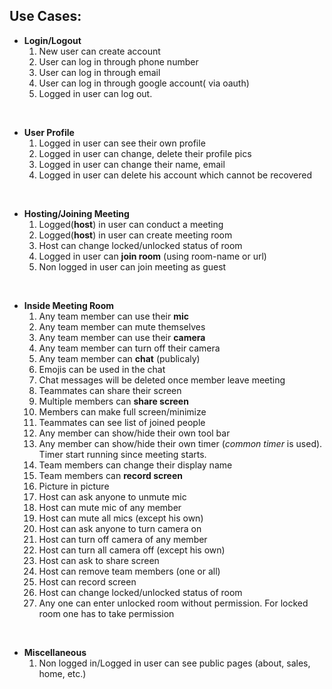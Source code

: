## Use Cases:

- **Login/Logout**
	1. New user can create account
	2. User can log in through phone number
	3. User can log in through email
	4. User can log in through google account( via oauth)
	5. Logged in user can log out.

<br />

- **User Profile**
	1. Logged in user can see their own profile
	2. Logged in user can change, delete their profile pics
	3. Logged in user can change their name, email
	4. Logged in user can delete his account which cannot be recovered

<br />

- **Hosting/Joining Meeting**
	1. Logged(**host**) in user can conduct a meeting
	2. Logged(**host**) in user can create meeting room
	3. Host can change locked/unlocked status of room
	4. Logged in user can **join room** (using room-name or url)
	5. Non logged in user can join meeting as guest

<br />

- **Inside Meeting Room**
	1. Any team member can use their **mic**
	2. Any team member can mute themselves
	3. Any team member can use their **camera**
	4. Any team member can turn off their camera
	2. Any team member can **chat** (publicaly)
	3. Emojis can be used in the chat
	4. Chat messages will be deleted once member leave meeting
	5. Teammates can share their screen
	6. Multiple members can **share screen**
	7. Members can make full screen/minimize
	8. Teammates can see list of joined people
	9. Any member can show/hide their own tool bar
	10. Any member can show/hide their own timer (*common timer* is used). Timer start running since meeting starts.
	11. Team members can change their display name
	12. Team members can **record screen**
	13. Picture in picture
	14. Host can ask anyone to unmute mic
	15. Host can mute mic of any member
	16. Host can mute all mics (except his own)
	17. Host can ask anyone to turn camera on
	18. Host can turn off camera of any member
	19. Host can turn all camera off (except his own)
	20. Host can ask to share screen
	21. Host can remove team members (one or all)
	22. Host can record screen
	23. Host can change locked/unlocked status of room
	24. Any one can enter unlocked room without permission. For locked room one has to take permission

<br />

- **Miscellaneous**
	1. Non logged in/Logged in user can see public pages (about, sales, home, etc.)